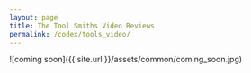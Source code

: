 ```yaml
---
layout: page
title: The Tool Smiths Video Reviews
permalink: /codex/tools_video/
---
```

![coming soon]({{ site.url }}/assets/common/coming_soon.jpg)

